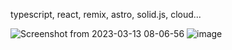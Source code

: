 typescript, react, remix, astro, solid.js, cloud...

![Screenshot from 2023-03-13 08-06-56](https://user-images.githubusercontent.com/49603590/224631291-18ceaa9e-4797-4a9d-a00a-f5fe8516b28f.png)
![image](https://github.com/narutosstudent/narutosstudent/assets/49603590/40d13fc8-3e85-409f-a520-df15c710e5c2)

